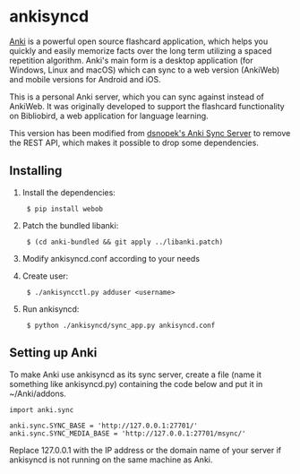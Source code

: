 ankisyncd
=========

[Anki][] is a powerful open source flashcard application, which helps you
quickly and easily memorize facts over the long term utilizing a spaced
repetition algorithm. Anki's main form is a desktop application (for Windows,
Linux and macOS) which can sync to a web version (AnkiWeb) and mobile
versions for Android and iOS.

This is a personal Anki server, which you can sync against instead of
AnkiWeb. It was originally developed to support the flashcard functionality
on Bibliobird, a web application for language learning.

This version has been modified from [dsnopek's Anki Sync Server][] to remove
the REST API, which makes it possible to drop some dependencies.

Installing
----------

1. Install the dependencies:

        $ pip install webob

2. Patch the bundled libanki:

        $ (cd anki-bundled && git apply ../libanki.patch)

3. Modify ankisyncd.conf according to your needs

4. Create user:

        $ ./ankisyncctl.py adduser <username>

5. Run ankisyncd:

        $ python ./ankisyncd/sync_app.py ankisyncd.conf

Setting up Anki
---------------

To make Anki use ankisyncd as its sync server, create a file (name it something
like ankisyncd.py) containing the code below and put it in ~/Anki/addons.

    import anki.sync

    anki.sync.SYNC_BASE = 'http://127.0.0.1:27701/'
    anki.sync.SYNC_MEDIA_BASE = 'http://127.0.0.1:27701/msync/'

Replace 127.0.0.1 with the IP address or the domain name of your server if
ankisyncd is not running on the same machine as Anki.

[Anki]: https://apps.ankiweb.net/
[dsnopek's Anki Sync Server]: https://github.com/dsnopek/anki-sync-server
